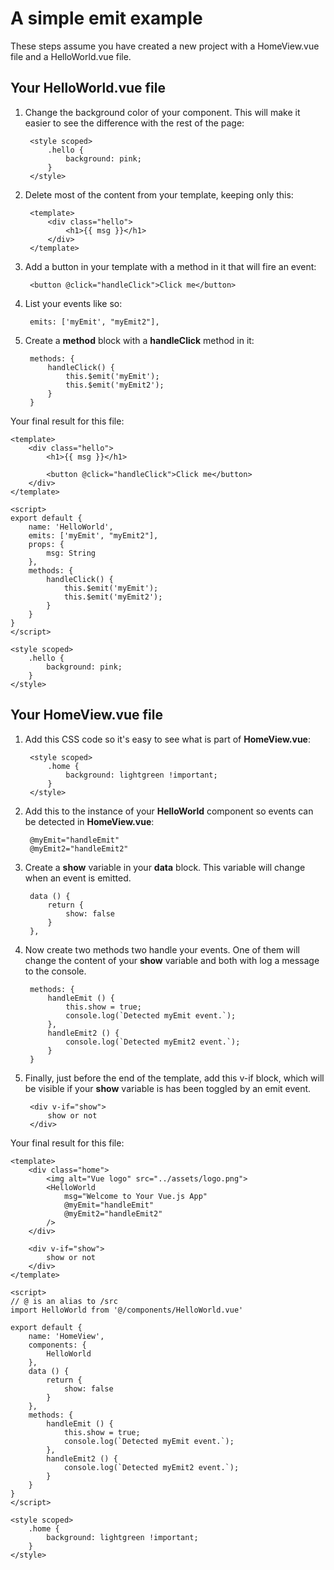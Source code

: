# A simple emit example

These steps assume you have created a new project with a HomeView.vue file and a HelloWorld.vue file.

## Your HelloWorld.vue file

1. Change the background color of your component. This will make it easier to see the difference with the rest of the page:

		<style scoped>
			.hello {
				background: pink;
			}
		</style>

1. Delete most of the content from your template, keeping only this:

		<template>
			<div class="hello">
				<h1>{{ msg }}</h1>
			</div>
		</template>

1. Add a button in your template with a method in it that will fire an event:

		<button @click="handleClick">Click me</button>

1. List your events like so:

		emits: ['myEmit', "myEmit2"],

1. Create a **method** block with a **handleClick** method in it:

		methods: {
			handleClick() {
				this.$emit('myEmit');
				this.$emit('myEmit2');
			}
		}

Your final result for this file:

	<template>
		<div class="hello">
			<h1>{{ msg }}</h1>

			<button @click="handleClick">Click me</button>
		</div>
	</template>

	<script>
	export default {
		name: 'HelloWorld',
		emits: ['myEmit', "myEmit2"],
		props: {
			msg: String
		},
		methods: {
			handleClick() {
				this.$emit('myEmit');
				this.$emit('myEmit2');
			}
		}
	}
	</script>

	<style scoped>
		.hello {
			background: pink;
		}
	</style>

## Your HomeView.vue file

1. Add this CSS code so it's easy to see what is part of **HomeView.vue**:

		<style scoped>
			.home {
				background: lightgreen !important;
			}
		</style>

1. Add this to the instance of your **HelloWorld** component so events can be detected in **HomeView.vue**:

		@myEmit="handleEmit"
		@myEmit2="handleEmit2"

1. Create a **show** variable in your **data** block. This variable will change when an event is emitted.

		data () {
			return {
				show: false
			}
		},

4. Now create two methods two handle your events. One of them will change the content of your **show** variable and both with log a message to the console.

		methods: {
			handleEmit () {
				this.show = true;
				console.log(`Detected myEmit event.`);
			},
			handleEmit2 () {
				console.log(`Detected myEmit2 event.`);
			}
		}

5. Finally, just before the end of the template, add this v-if block, which will be visible if your **show** variable is has been toggled by an emit event.

		<div v-if="show">
			show or not
		</div>

Your final result for this file:

	<template>
		<div class="home">
			<img alt="Vue logo" src="../assets/logo.png">
			<HelloWorld
				msg="Welcome to Your Vue.js App"
				@myEmit="handleEmit"
				@myEmit2="handleEmit2"
			/>
		</div>

		<div v-if="show">
			show or not
		</div>
	</template>

	<script>
	// @ is an alias to /src
	import HelloWorld from '@/components/HelloWorld.vue'

	export default {
		name: 'HomeView',
		components: {
			HelloWorld
		},
		data () {
			return {
				show: false
			}
		},
		methods: {
			handleEmit () {
				this.show = true;
				console.log(`Detected myEmit event.`);
			},
			handleEmit2 () {
				console.log(`Detected myEmit2 event.`);
			}
		}
	}
	</script>

	<style scoped>
		.home {
			background: lightgreen !important;
		}
	</style>

